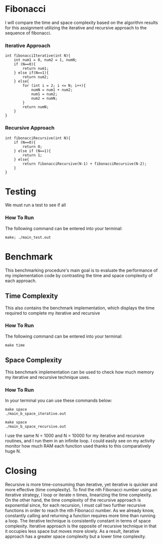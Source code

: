 # Fibonacci
I will compare the time and space complexity based on the algorithm results for this assignment utilizing the iterative and recursive approach to the sequence of fibonacci.
### Iterative Approach
```
int fibonacciIterative(int N){
    int num1 = 0, num2 = 1, numN;
    if (N==0){
        return num1;
    } else if(N==1){
        return num2;
    } else{
        for (int i = 2; i <= N; i++){
            numN = num1 + num2;
            num1 = num2;
            num2 = numN; 
        }
        return numN;
    }
}
```
### Recursive Approach
```
int fibonacciRecursive(int N){
    if (N==0){
        return 0;
    } else if (N==1){
        return 1;
    } else{
        return fibonacciRecursive(N-1) + fibonacciRecursive(N-2);
    }
}
```
# Testing
We must run a test to see if all 

### How To Run
The following command can be entered into your terminal:
```
make; ./main_test.out
```
# Benchmark
This benchmarking procedure's main goal is to evaluate the performance of my implementation code by contrasting the time and space complexity of each approach.
## Time Complexity
This also contains the benchmark implementation, which displays the time required to complete my iterative and recursive 
### How To Run
The following command can be entered into your terminal:
```
make time
```
## Space Complexity
This benchmark implementation can be used to check how much memory my iterative and recursive technique uses.
### How To Run
In your terminal you can use these commands below:
```
make space
./main_b_space_iterative.out
```
```
make space
./main_b_space_recursive.out
```
I use the same N = 1000 and N = 10000 for my iterative and recursive routines, and I run them in an infinite loop. I could easily see on my activity monitor how much RAM each function used thanks to this comparatively huge N.

# Closing
Recursive is more time-consuming than iterative, yet iterative is quicker and more effective (time complexity). To find the nth Fibonacci number using an iterative strategy, I loop or iterate n times, linearizing the time complexity. On the other hand, the time complexity of the recursive approach is exponential since, for each recursion, I must call two further recursive functions in order to reach the nth Fibonacci number. As we already know, constantly calling and returning a function requires more time than running a loop.
The iterative technique is consistently constant in terms of space complexity. Iterative approach is the opposite of recursive technique in that it occupies less space but moves more slowly. As a result, iterative approach has a greater space complexity but a lower time complexity.